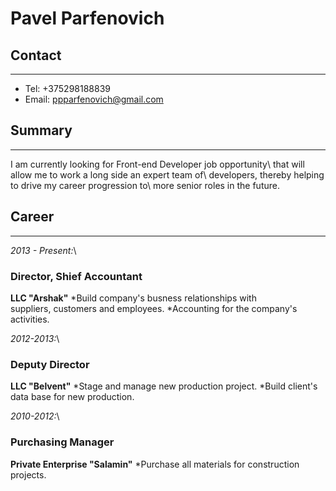 # Pavel Parfenovich

## Contact

---

- Tel: +375298188839
- Email: ppparfenovich@gmail.com

## Summary

---

I am currently looking for Front-end Developer job opportunity\ that will allow me to work a long side an expert team of\ developers, thereby helping to drive my career progression to\ more senior roles in the future.

## Career

---

_2013 - Present:_\
### Director, Shief Accountant 
**LLC "Arshak"**
*Build company's busness relationships with\
 suppliers, customers and employees.
*Accounting for the company's activities.

_2012-2013:_\
### Deputy Director 
**LLC "Belvent"**
*Stage and manage new production project.
*Build client's data base for new production.

_2010-2012:_\
### Purchasing Manager
**Private Enterprise "Salamin"**
*Purchase all materials for construction projects.

